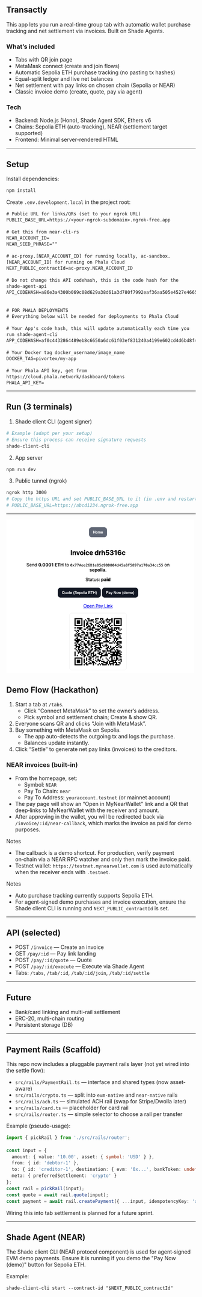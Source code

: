 ## Transactly

This app lets you run a real-time group tab with automatic wallet purchase tracking and net settlement via invoices. Built on Shade Agents.

### What’s included
- Tabs with QR join page
- MetaMask connect (create and join flows)
- Automatic Sepolia ETH purchase tracking (no pasting tx hashes)
- Equal-split ledger and live net balances
- Net settlement with pay links on chosen chain (Sepolia or NEAR)
- Classic invoice demo (create, quote, pay via agent)

### Tech
- Backend: Node.js (Hono), Shade Agent SDK, Ethers v6
- Chains: Sepolia ETH (auto-tracking), NEAR (settlement target supported)
- Frontend: Minimal server-rendered HTML

---

## Setup

Install dependencies:
```bash
npm install
```

Create `.env.development.local` in the project root:
```env
# Public URL for links/QRs (set to your ngrok URL)
PUBLIC_BASE_URL=https://<your-ngrok-subdomain>.ngrok-free.app

# Get this from near-cli-rs 
NEAR_ACCOUNT_ID=
NEAR_SEED_PHRASE="" 

# ac-proxy.[NEAR_ACCOUNT_ID] for running locally, ac-sandbox.[NEAR_ACCOUNT_ID] for running on Phala Cloud
NEXT_PUBLIC_contractId=ac-proxy.NEAR_ACCOUNT_ID

# Do not change this API codehash, this is the code hash for the shade-agent-api
API_CODEHASH=a86e3a4300b069c08d629a38d61a3d780f7992eaf36aa505e4527e466553e2e5


# FOR PHALA DEPLOYMENTS
# Everything below will be needed for deployments to Phala Cloud

# Your App's code hash, this will update automatically each time you run shade-agent-cli
APP_CODEHASH=af0c4432864489eb8c6650a6dc61f03ef831240a4199e602cd4d6bd8f4d7163f

# Your Docker tag docker_username/image_name
DOCKER_TAG=pivortex/my-app

# Your Phala API key, get from https://cloud.phala.network/dashboard/tokens  
PHALA_API_KEY=

```

---

## Run (3 terminals)

1) Shade client CLI (agent signer)
```bash
# Example (adapt per your setup)
# Ensure this process can receive signature requests
shade-client-cli
```

2) App server
```bash
npm run dev
```

3) Public tunnel (ngrok)
```bash
ngrok http 3000
# Copy the https URL and set PUBLIC_BASE_URL to it (in .env and restart dev), e.g.
# PUBLIC_BASE_URL=https://abcd1234.ngrok-free.app
```

---

<img src="docs/screenshot.png" alt="Demo Screenshot" width="500"/>

## Demo Flow (Hackathon)
1. Start a tab at `/tabs`.
   - Click “Connect MetaMask” to set the owner’s address.
   - Pick symbol and settlement chain; Create & show QR.
2. Everyone scans QR and clicks “Join with MetaMask”.
3. Buy something with MetaMask on Sepolia.
   - The app auto-detects the outgoing tx and logs the purchase.
   - Balances update instantly.
4. Click “Settle” to generate net pay links (invoices) to the creditors.

### NEAR invoices (built-in)
- From the homepage, set:
  - Symbol: `NEAR`
  - Pay To Chain: `near`
  - Pay To Address: `youraccount.testnet` (or mainnet account)
- The pay page will show an “Open in MyNearWallet” link and a QR that deep‑links to MyNearWallet with the receiver and amount.
- After approving in the wallet, you will be redirected back via `/invoice/:id/near-callback`, which marks the invoice as paid for demo purposes.

Notes
- The callback is a demo shortcut. For production, verify payment on‑chain via a NEAR RPC watcher and only then mark the invoice paid.
- Testnet wallet: `https://testnet.mynearwallet.com` is used automatically when the receiver ends with `.testnet`.

Notes
- Auto purchase tracking currently supports Sepolia ETH.
- For agent-signed demo purchases and invoice execution, ensure the Shade client CLI is running and `NEXT_PUBLIC_contractId` is set.

---

## API (selected)
- POST `/invoice` — Create an invoice
- GET `/pay/:id` — Pay link landing
- POST `/pay/:id/quote` — Quote
- POST `/pay/:id/execute` — Execute via Shade Agent
- Tabs: `/tabs`, `/tab/:id`, `/tab/:id/join`, `/tab/:id/settle`

---

## Future
- Bank/card linking and multi-rail settlement
- ERC-20, multi-chain routing
- Persistent storage (DB)

---

## Payment Rails (Scaffold)

This repo now includes a pluggable payment rails layer (not yet wired into the settle flow):

- `src/rails/PaymentRail.ts` — interface and shared types (now asset-aware)
- `src/rails/crypto.ts` — split into `evm-native` and `near-native` rails
- `src/rails/ach.ts` — simulated ACH rail (swap for Stripe/Dwolla later)
- `src/rails/card.ts` — placeholder for card rail
- `src/rails/router.ts` — simple selector to choose a rail per transfer

Example (pseudo-usage):

```ts
import { pickRail } from './src/rails/router';

const input = {
  amount: { value: '10.00', asset: { symbol: 'USD' } },
  from: { id: 'debtor-1' },
  to: { id: 'creditor-1', destination: { evm: '0x...', bankToken: undefined } },
  meta: { preferredSettlement: 'crypto' }
};
const rail = pickRail(input);
const quote = await rail.quote(input);
const payment = await rail.createPayment({ ...input, idempotencyKey: 'abc123' });
```

Wiring this into tab settlement is planned for a future sprint.

---

## Shade Agent (NEAR)

The Shade client CLI (NEAR protocol component) is used for agent‑signed EVM demo payments. Ensure it is running if you demo the "Pay Now (demo)" button for Sepolia ETH.

Example:
```
shade-client-cli start --contract-id "$NEXT_PUBLIC_contractId"
```
